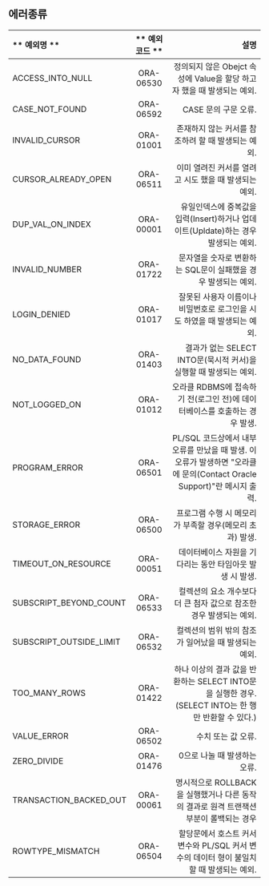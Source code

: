 ## 에러종류

| ** 예외명 ** | ** 예외 코드 ** |**설명**|
|:---------------------|:------------------:|---------------------------------------------------------------------------------------:|
| ACCESS_INTO_NULL     | ORA-06530 | 정의되지 않은 Obejct 속성에 Value을 할당 하고자 했을 때 발생되는 예외.              |
| CASE_NOT_FOUND      | ORA-06592 | CASE 문의 구문 오류.                                                                   |
| INVALID_CURSOR      | ORA-01001 | 존재하지 않는 커서를 참조하려 할 때 발생되는 예외.                                  |
| CURSOR_ALREADY_OPEN | ORA-06511 | 이미 열려진 커서를 열려고 시도 했을 때 발생되는 예외.                                |
| DUP_VAL_ON_INDEX    | ORA-00001 | 유일인덱스에 중복값을 입력(Insert)하거나 업데이트(Upldate)하는 경우 발생되는 예외. |
| INVALID_NUMBER | ORA-01722 | 문자열을 숫자로 변환하는 SQL문이 실패했을 경우 발생되는 예외. |
| LOGIN_DENIED | ORA-01017 | 잘못된 사용자 이름이나 비밀번호로 로그인을 시도 하였을 때 발생되는 예외. |
| NO_DATA_FOUND | ORA-01403 | 결과가 없는 SELECT INTO문(묵시적 커서)을 실행할 때 발생되는 예외. |
| NOT_LOGGED_ON | ORA-01012 | 오라클 RDBMS에 접속하기 전(로그인 전)에 데이터베이스를 호출하는 경우 발생. |
| PROGRAM_ERROR | ORA-06501 | PL/SQL 코드상에서 내부 오류를 만났을 때 발생. 이 오류가 발생하면 "오라클에 문의(Contact Oracle Support)"란 메시지 출력. |
| STORAGE_ERROR | ORA-06500 | 프로그램 수행 시 메모리가 부족할 경우(메모리 초과) 발생. |
| TIMEOUT_ON_RESOURCE | ORA-00051 | 데이터베이스 자원을 기다리는 동안 타임아웃 발생 시 발생. |
| SUBSCRIPT_BEYOND_COUNT | ORA-06533 | 컬렉션의 요소 개수보다 더 큰 첨자 값으로 참조한 경우 발생되는 예외. |
| SUBSCRIPT_OUTSIDE_LIMIT | ORA-06532 | 컬렉션의 범위 밖의 참조가 일어났을 때 발생되는 예외. |
| TOO_MANY_ROWS | ORA-01422 | 하나 이상의 결과 값을 반환하는 SELECT INTO문을 실행한 경우. (SELECT INTO는 한 행만 반환할 수 있다.) |
| VALUE_ERROR | ORA-06502 | 수치 또는 값 오류. |
| ZERO_DIVIDE | ORA-01476 | 0으로 나눌 때 발생하는 오류. |
| TRANSACTION_BACKED_OUT | ORA-00061 | 명시적으로 ROLLBACK을 실행했거나 다른 동작의 결과로 원격 트랜잭션 부분이 롤백되는 경우 |
| ROWTYPE_MISMATCH | ORA-06504 | 할당문에서 호스트 커서 변수와 PL/SQL 커서 변수의 데이터 형이 불일치 할 때 발생되는 예외. |
